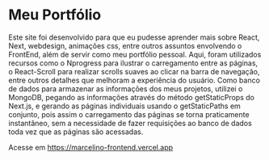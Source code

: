 # Meu Portfólio

Este site foi desenvolvido para que eu pudesse aprender mais sobre React, Next, webdesign, animações css, entre outros assuntos envolvendo o FrontEnd, além de servir como meu portfólio pessoal. Aqui, foram utilizados recursos como o Nprogress para ilustrar o carregamento entre as páginas, o React-Scroll para realizar scrolls suaves ao clicar na barra de navegação, entre outros detalhes que melhoram a experiência do usuário. Como banco de dados para armazenar as informações dos meus projetos, utilizei o MongoDB, pegando as informações através do método getStaticProps do Next.js, e gerando as páginas individuais usando o getStaticPaths em conjunto, pois assim o carregamento das páginas se torna praticamente instantâneo, sem a necessidade de fazer requisições ao banco de dados toda vez que as páginas são acessadas.

Acesse em https://marcelino-frontend.vercel.app
